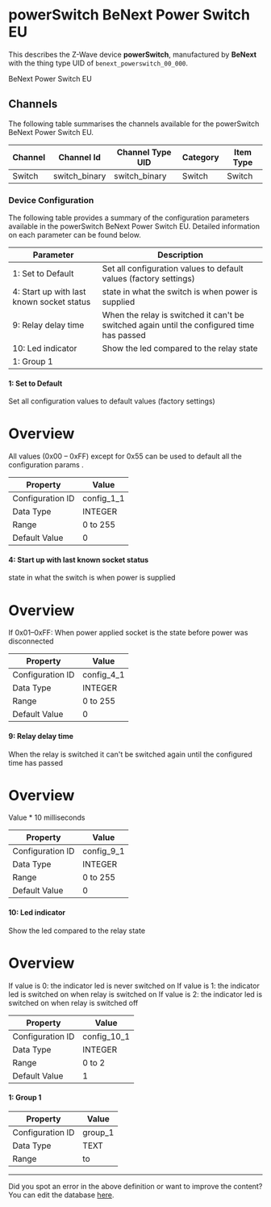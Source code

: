 
# powerSwitch BeNext Power Switch EU

This describes the Z-Wave device **powerSwitch**, manufactured by **BeNext** with the thing type UID of ```benext_powerswitch_00_000```. 

BeNext Power Switch EU

## Channels
The following table summarises the channels available for the powerSwitch BeNext Power Switch EU.

| Channel | Channel Id | Channel Type UID | Category | Item Type |
|---------|------------|------------------|----------|-----------|
| Switch | switch_binary | switch_binary | Switch | Switch |




### Device Configuration
The following table provides a summary of the configuration parameters available in the powerSwitch BeNext Power Switch EU.
Detailed information on each parameter can be found below.

| Parameter   | Description |
|-------------|-------------|
| 1: Set to Default | Set all configuration values to default values (factory settings) |
| 4: Start up with last known socket status | state in what the switch is when power is supplied |
| 9: Relay delay time | When the relay is switched it can't be switched again until the configured time has passed |
| 10: Led indicator | Show the led compared to the relay state |
| 1: Group 1 |  |




#### 1: Set to Default

Set all configuration values to default values (factory settings)  


# Overview #

All values (0x00 – 0xFF) except for 0x55 can be used to default all the configuration params .


| Property         | Value    |
|------------------|----------|
| Configuration ID | config_1_1 |
| Data Type        | INTEGER |
| Range | 0 to 255 |
| Default Value | 0 |






#### 4: Start up with last known socket status

state in what the switch is when power is supplied  


# Overview #

If 0x01–0xFF: When power applied socket is the state before power was disconnected


| Property         | Value    |
|------------------|----------|
| Configuration ID | config_4_1 |
| Data Type        | INTEGER |
| Range | 0 to 255 |
| Default Value | 0 |






#### 9: Relay delay time

When the relay is switched it can't be switched again until the configured time has passed  


# Overview #

Value \* 10 milliseconds


| Property         | Value    |
|------------------|----------|
| Configuration ID | config_9_1 |
| Data Type        | INTEGER |
| Range | 0 to 255 |
| Default Value | 0 |






#### 10: Led indicator

Show the led compared to the relay state  


# Overview #

If value is 0: the indicator led is never switched on If value is 1: the indicator led is switched on when relay is switched on If value is 2: the indicator led is switched on when relay is switched off


| Property         | Value    |
|------------------|----------|
| Configuration ID | config_10_1 |
| Data Type        | INTEGER |
| Range | 0 to 2 |
| Default Value | 1 |






#### 1: Group 1




| Property         | Value    |
|------------------|----------|
| Configuration ID | group_1 |
| Data Type        | TEXT |
| Range |  to  |






---

Did you spot an error in the above definition or want to improve the content?
You can edit the database [here](http://www.cd-jackson.com/index.php/zwave/zwave-device-database/zwave-device-list/devicesummary/224).

